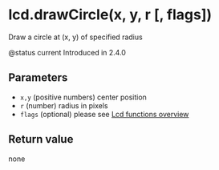 # lcd.drawCircle\(x, y, r \[, flags\]\)

Draw a circle at \(x, y\) of specified radius

@status current Introduced in 2.4.0

## Parameters

* `x,y` \(positive numbers\) center position
* `r` \(number\) radius in pixels
* `flags` \(optional\) please see [Lcd functions overview](https://github.com/EdgeTX/lua-reference-guide/tree/2c4596e02006c8ac7d351fcd785fdfc7a93ce548/part_iii_-_opentx_lua_api_reference/lcd-functions-less-than-greater-than-luadoc-begin-lcd/lcd_functions-overview.html)

## Return value

none

